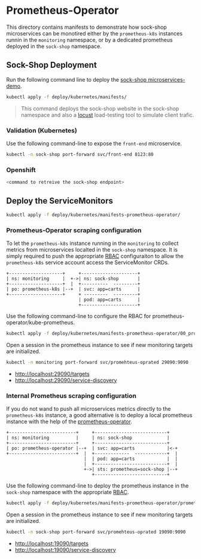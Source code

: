 # Prometheus-Operator

This directory contains manifests to demonstrate how sock-shop microservices can be monotired either by the `prometheus-k8s` instances runnin in the `monitoring` namespace, or by a dedicated prometheus deployed in the `sock-shop` namespace. 

## Sock-Shop Deployment

Run the following command line to deploy the [sock-shop microservices-demo](https://microservices-demo.github.io).

```bash
kubectl apply -f deploy/kubernetes/manifests/
```

> This command deploys the sock-shop website in the sock-shop namespace and also a [locust](https://locust.io) load-testing tool to simulate client trafic.

### Validation (Kubernetes)

Use the following command-line to expose the `front-end` microservice.

```bash
kubectl -n sock-shop port-forward svc/front-end 8123:80
```

### Openshift

```bash
<command to retreive the sock-shop endpoint>
```

## Deploy the ServiceMonitors

```bash
kubectl apply -f deploy/kubernetes/manifests-prometheus-operator/
```

### Prometheus-Operator scraping configuration

To let the `prometheus-k8s` instance running in the `monitoring` to collect metrics from microservices localted in the `sock-shop` namespace. It is simply required to push the appropriate [RBAC](./00_prometheus-k8s-crb.yaml) configuraiton to allow the `prometheus-k8s` service account access the ServiceMonitor CRDs.

```text
+--------------------+     +---------------------+
| ns: monitoring     |  +->| ns: sock-shop       |
+--------------------+  |  +----------  ---------+
| po: prometheus-k8s |--+  | svc: app=carts      |
+--------------------+     + ---------  ---------+
                           | pod: app=carts      |
                           +---------------------+
```

Use the following command-line to configure the RBAC for prometheus-operator/kube-prometheus.

```bash
kubectl apply -f deploy/kubernetes/manifests-prometheus-operator/00_prometheus-k8s-crb.yaml
```

Open a session in the prometheus instance to see if new monitoring targets are initialized.

```bash
kubectl -n monitoring port-forward svc/promehteus-oprated 29090:9090
```

* <http://localhost:29090/targets>
* <http://localhost:29090/service-discovery>

### Internal Prometheus scraping configuration

If you do not wand to push all microservices metrics directly to the `prometheus-k8s` instance, a good alternative is to deploy a local prometheus instance with the help of the [prometheus-operator]().

```text
+-------------------------+     +---------------------------+
| ns: monitoring          |     | ns: sock-shop             |
+-------------------------+     +---------------------------+
| po: prometheus-operator |--+  | svc: app=carts            |<-+
+-------------------------+  |  +-------------  ------------+  |
                             |  | pod: app=carts            |  |
                             |  +---------------------------+  |
                             +->| sts: prometheus=sock-shop |--+
                                +---------------------------+
```

Use the following command-line to deploy the prometheus instance in the `sock-shop` namespace with the appropriate [RBAC](./prometheus-local/).

```bash
kubectl apply -f deploy/kubernetes/manifests-prometheus-operator/prometheus-local/sock-shop-prometheus.yaml
```

Open a session in the prometheus instance to see if new monitoring targets are initialized.

```bash
kubectl -n sock-shop port-forward svc/promehteus-oprated 19090:9090
```

* <http://localhost:19090/targets>
* <http://localhost:19090/service-discovery>